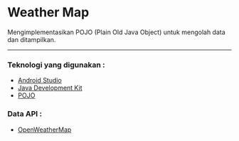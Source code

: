 # Weather Map
Mengimplementasikan POJO (Plain Old Java Object) untuk mengolah data dan ditampilkan.

---

### Teknologi yang digunakan :
* [Android Studio](http://developer.android.com/sdk/index.html "Download Android Studio")
* [Java Development Kit](http://www.oracle.com/technetwork/java/javase/downloads/index.html "Download JDK")
* [POJO](https://spring.io/understanding/POJO "Understanding POJO")

### Data API :
* [OpenWeatherMap](http://openweathermap.org/api "Weather API")
